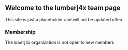 ## Welcome to the lumberj4x team page

This site is just a placeholder and will not be updated often.

### Membership

The luberj4x organization is not open to new members
